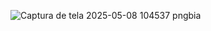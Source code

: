 ![Captura de tela 2025-05-08 104537 pngbia](https://github.com/user-attachments/assets/40cba0de-49ca-45df-8e9a-bb65af7af2ea)
